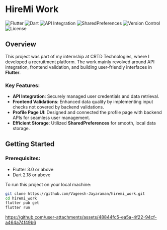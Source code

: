 # HireMi Work

![Flutter](https://img.shields.io/badge/Flutter-v3.0-blue?logo=flutter&logoColor=white)
![Dart](https://img.shields.io/badge/Dart-v2.18-blue?logo=dart&logoColor=white)
![API Integration](https://img.shields.io/badge/API%20Integration-Backend-blue)
![SharedPreferences](https://img.shields.io/badge/SharedPreferences-Storage-brightgreen)
![Version Control](https://img.shields.io/badge/GitHub-VersionControl-yellow?logo=github&logoColor=black)
![License](https://img.shields.io/badge/License-MIT-green)

## Overview

This project was part of my internship at CRTD Technologies, where I developed a recruitment platform. The work mainly revolved around API integration, frontend validation, and building user-friendly interfaces in **Flutter**.

### Key Features:
- **API Integration**: Securely managed user credentials and data retrieval.
- **Frontend Validations**: Enhanced data quality by implementing input checks not covered by backend validations.
- **Profile Page UI**: Designed and connected the profile page with backend APIs for seamless user management.
- **Efficient Storage**: Utilized **SharedPreferences** for smooth, local data storage.

## Getting Started

### Prerequisites:
- Flutter 3.0 or above
- Dart 2.18 or above

To run this project on your local machine:
```bash
git clone https://github.com/Vageesh-Jayaraman/hiremi_work.git
cd hiremi_work
flutter pub get
flutter run
```





https://github.com/user-attachments/assets/48844fc5-ea5a-4f22-94cf-a464a74f49b6


